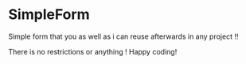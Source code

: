 ﻿# SimpleForm

Simple form that you as well as i can reuse afterwards in any project !!

There is no restrictions or anything ! 
Happy coding!
